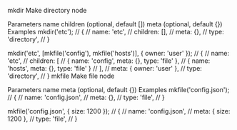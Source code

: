 mkdir
Make directory node

Parameters
name
children (optional, default [])
meta (optional, default {})
Examples
mkdir('etc');
// {
//   name: 'etc',
//   children: [],
//   meta: {},
//   type: 'directory',
// }

mkdir('etc', [mkfile('config'), mkfile('hosts')], { owner: 'user' });
// {
//   name: 'etc',
//   children: [
//     { name: 'config', meta: {}, type: 'file' },
//     { name: 'hosts', meta: {}, type: 'file' }
//   ],
//   meta: { owner: 'user' },
//   type: 'directory',
// }
mkfile
Make file node

Parameters
name
meta (optional, default {})
Examples
mkfile('config.json');
// {
//   name: 'config.json',
//   meta: {},
//   type: 'file',
// }

mkfile('config.json', { size: 1200 });
// {
//   name: 'config.json',
//   meta: { size: 1200 },
//   type: 'file',
// }